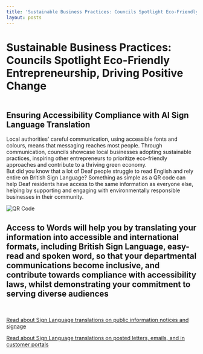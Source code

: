 ```yaml
---
title: 'Sustainable Business Practices: Councils Spotlight Eco-Friendly Entrepreneurship, Driving Positive Change'
layout: posts
---
```


# Sustainable Business Practices: Councils Spotlight Eco-Friendly Entrepreneurship, Driving Positive Change

![]()

## Ensuring Accessibility Compliance with AI Sign Language Translation

Local authorities' careful communication, using accessible fonts and colours, means that messaging reaches most people.  Through communication, councils showcase local businesses adopting sustainable practices, inspiring other entrepreneurs to prioritize eco-friendly approaches and contribute to a thriving green economy.  
But did you know that a lot of Deaf people struggle to read English and rely entire on British Sign Language?
Something as simple as a QR code can help Deaf residents have access to the same information as everyone else, helping by supporting and engaging with environmentally responsible businesses in their community.

![QR Code](/posts/images/qr-contact.png)

## Access to Words will help you by translating your information into accessible and international formats, including British Sign Language, easy-read and spoken word, so that your departmental communications become inclusive, and contribute towards compliance with accessibility laws, whilst demonstrating your commitment to serving diverse audiences

<br/>

[Read about Sign Language translations on public information notices and signage](/solutions/gazette)

[Read about Sign Language translations on posted letters, emails, and in customer portals](/solutions/correspondent)
